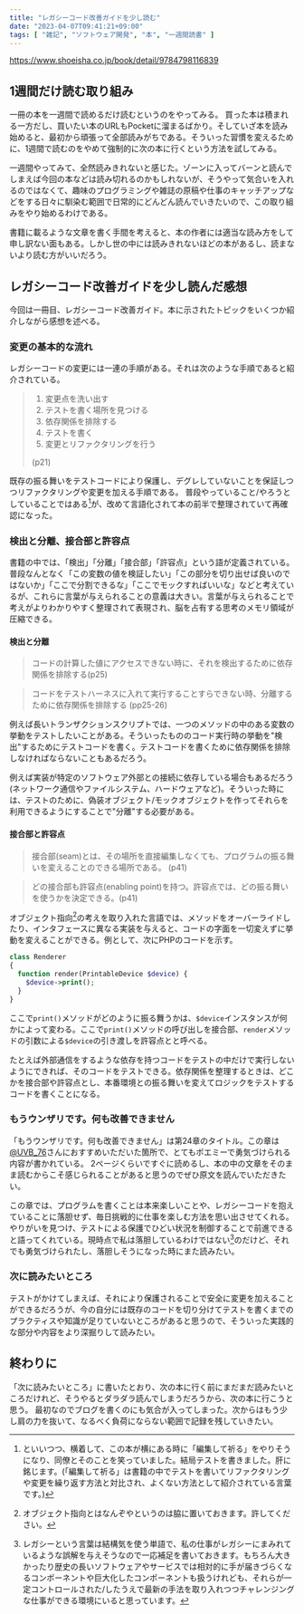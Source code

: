 ```yaml
---
title: "レガシーコード改善ガイドを少し読む"
date: "2023-04-07T09:41:21+09:00"
tags: [ "雑記", "ソフトウェア開発", "本", "一週間読書" ]
---
```


https://www.shoeisha.co.jp/book/detail/9784798116839

## 1週間だけ読む取り組み

一冊の本を一週間で読めるだけ読むというのをやってみる。
買った本は積まれる一方だし、買いたい本のURLもPocketに溜まるばかり。そしていざ本を読み始めると、最初から頑張って全部読みがちである。そういった習慣を変えるために、1週間で読むのをやめて強制的に次の本に行くという方法を試してみる。

一週間やってみて、全然読みきれないと感じた。ゾーンに入ってバーンと読んでしまえば今回の本などは読み切れるのかもしれないが、そうやって気合いを入れるのではなくて、趣味のプログラミングや雑誌の原稿や仕事のキャッチアップなどをする日々に馴染む範囲で日常的にどんどん読んでいきたいので、この取り組みをやり始めるわけである。

書籍に載るような文章を書く手間を考えると、本の作者には適当な読み方をして申し訳ない面もある。しかし世の中には読みきれないほどの本があるし、読まないより読む方がいいだろう。

## レガシーコード改善ガイドを少し読んだ感想

今回は一冊目、レガシーコード改善ガイド。本に示されたトピックをいくつか紹介しながら感想を述べる。

### 変更の基本的な流れ

レガシーコードの変更には一連の手順がある。それは次のような手順であると紹介されている。

> 1. 変更点を洗い出す
> 1. テストを書く場所を見つける
> 1. 依存関係を排除する
> 1. テストを書く
> 1. 変更とリファクタリングを行う
> 
> (p21)

既存の振る舞いをテストコードにより保護し、デグレしていないことを保証しつつリファクタリングや変更を加える手順である。
普段やっていること/やろうとしていることではある[^pray]が、改めて言語化されて本の前半で整理されていて再確認になった。

[^pray]: といいつつ、横着して、この本が横にある時に「編集して祈る」をやりそうになり、同僚とそのことを笑っていました。結局テストを書きました。肝に銘じます。(「編集して祈る」は書籍の中でテストを書いてリファクタリングや変更を繰り返す方法と対比され、よくない方法として紹介されている言葉です。)

### 検出と分離、接合部と許容点

書籍の中では、「検出」「分離」「接合部」「許容点」という語が定義されている。普段なんとなく「この変数の値を検証したい」「この部分を切り出せば良いのではないか」「ここで分割できるな」「ここでモックすればいいな」などと考えているが、これらに言葉が与えられることの意義は大きい。言葉が与えられることで考えがよりわかりやすく整理されて表現され、脳を占有する思考のメモリ領域が圧縮できる。

#### 検出と分離

>  コードの計算した値にアクセスできない時に、それを検出するために依存関係を排除する(p25)

> コードをテストハーネスに入れて実行することすらできない時、分離するために依存関係を排除する (pp25-26)

例えば長いトランザクションスクリプトでは、一つのメソッドの中のある変数の挙動をテストしたいことがある。そういったもののコード実行時の挙動を"検出"するためにテストコードを書く。テストコードを書くために依存関係を排除しなければならないこともあるだろう。

例えば実装が特定のソフトウェア外部との接続に依存している場合もあるだろう(ネットワーク通信やファイルシステム、ハードウェアなど)。そういった時には、テストのために、偽装オブジェクト/モックオブジェクトを作ってそれらを利用できるようにすることで"分離"する必要がある。

#### 接合部と許容点

> 接合部(seam)とは、その場所を直接編集しなくても、プログラムの振る舞いを変えることのできる場所である。 (p41)

> どの接合部も許容点(enabling point)を持つ。許容点では、どの振る舞いを使うかを決定できる。(p41)

オブジェクト指向[^objective]の考えを取り入れた言語では、メソッドをオーバーライドしたり、インタフェースに異なる実装を与えると、コードの字面を一切変えずに挙動を変えることができる。例として、次にPHPのコードを示す。

```php
class Renderer
{
  function render(PrintableDevice $device) {
    $device->print();
  }
}
```

ここで`print()`メソッドがどのように振る舞うかは、`$device`インスタンスが何かによって変わる。ここで`print()`メソッドの呼び出しを接合部、`render`メソッドの引数による`$device`の引き渡しを許容点とと呼べる。

たとえば外部通信をするような依存を持つコードをテストの中だけで実行しないようにできれば、そのコードをテストできる。依存関係を整理するときは、どこかを接合部や許容点とし、本番環境との振る舞いを変えてロジックをテストするコードを書くことになる。

[^objective]: オブジェクト指向とはなんぞやというのは脇に置いておきます。許してください。

### もうウンザリです。何も改善できません

「もうウンザリです。何も改善できません」は第24章のタイトル。この章は[@UVB_76](https://twitter.com/UVB_76)さんにおすすめいただいた箇所で、とてもポエミーで勇気づけられる内容が書かれている。
2ページくらいですぐに読めるし、本の中の文章をそのまま読むからこそ感じられることがあると思うのでぜひ原文を読んでいただきたい。

この章では、プログラムを書くことは本来楽しいことや、レガシーコードを抱えていることに落胆せず、毎日挑戦的に仕事を楽しむ方法を思い出させてくれる。やりがいを見つけ、テストによる保護でひどい状況を制御することで前進できると語ってくれている。現時点で私は落胆しているわけではない[^my-work]のだけど、それでも勇気づけられたし、落胆しそうになった時にまた読みたい。

[^my-work]: レガシーという言葉は結構気を使う単語で、私の仕事がレガシーにまみれているような誤解を与えそうなので一応補足を書いておきます。もちろん大きかったり歴史の長いソフトウェアやサービスでは相対的に手が届きづらくなるコンポーネントや巨大化したコンポーネントも扱うけれども、それらが一定コントロールされた/したうえで最新の手法を取り入れつつチャレンジングな仕事ができる環境にいると思っています。

### 次に読みたいところ

テストがかけてしまえば、それにより保護されることで安全に変更を加えることができるだろうが、今の自分には既存のコードを切り分けてテストを書くまでのプラクティスや知識が足りていないところがあると思うので、そういった実践的な部分や内容をより深掘りして読みたい。

## 終わりに

「次に読みたいところ」に書いたとおり、次の本に行く前にまだまだ読みたいところだけれど、そうやるとダラダラ読んでしまうだろうから、次の本に行こうと思う。
最初なのでブログを書くのにも気合が入ってしまった。次からはもう少し肩の力を抜いて、なるべく負荷にならない範囲で記録を残していきたい。
